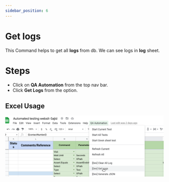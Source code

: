 ```yaml
---
sidebar_position: 6
---
```


# Get logs

This Command helps to get all **logs** from db. We can see logs in **log** sheet.

# Steps

- Click on **QA Automation** from the top nav bar.
- Click **Get Logs** from the option.


## Excel Usage

![Get logs](./img/get_logs.png)

